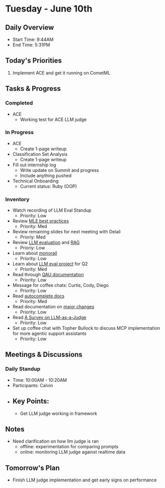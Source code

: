 # Tuesday - June 10th

## Daily Overview

- Start Time: 9:44AM
- End Time: 5:31PM

## Today's Priorities

1. Implement ACE and get it running on CometML

## Tasks & Progress

### Completed

- ACE
  - Working test for ACE LLM judge

### In Progress

- ACE
  - Create 1-page writeup
- Classification Set Analysis
  - Create 1-page writeup
- Fill out internship log
  - Write update on Summit and progress
  - Include anything pushed
- Technical Onboarding
  - Current status: Ruby (OOP)

### Inventory

- Watch recording of LLM Eval Standup
  - Priority: Low
- Review [MLE best practices](https://vault.shopify.io/page/ML-Best-Practices~cGm2.md)
  - Priority: Med
- Review remaining slides for next meeting with Delali
  - Prioriy: Med
- Review [LLM evaluation](https://www.oreilly.com/radar/a-field-guide-to-rapidly-improving-ai-products/) and [RAG](https://aws.amazon.com/what-is/retrieval-augmented-generation/)
  - Prioriy: Low
- Learn about [monorail](https://vault.shopify.io/page/Monorail~1rHm.md)
  - Priority: Low
- Learn about [LLM eval project](https://vault.shopify.io/gsd/proposals/9ETAno) for Q2
  - Priority: Med
- Read through [QAU documentation](https://docs.google.com/document/d/1sfNOpJTmoNoyYs_lIkPMgTLlii61nWy_ygC1sb-_zyU/edit?tab=t.0#heading=h.gdqdy9yvqkj5)
  - Priority: Low
- Message for coffee chats: Curtis, Cody, Diego
  - Priority: Low
- Read [autocomplete docs](https://docs.google.com/document/d/1FN84YruPEcKwwMPmkU9P-xOPz7Lgp1BWe2QFdtg7sT0/edit?tab=t.d4w7ie4tl9vq#heading=h.9dxbpvikj18m)
  - Priority: Med
- Read documentation on [major changes](https://docs.google.com/document/d/1WyIaUrdqcneD_kY8aPgpCv-8qtfBg9CSzIr_ka-47b8/edit?tab=t.0#heading=h.8ocwxlp3fls8)
  - Priority: Low
- Read [A Survey on LLM-as-a-Judge](https://arxiv.org/pdf/2411.15594)
  - Priority: Low
- Set up coffee chat with Topher Bullock to discuss MCP implementation for more agentic support assistants
  - Priority: Low

## Meetings & Discussions

### Daily Standup

- Time: 10:00AM - 10:20AM
- Participants: Calvin
- ## Key Points:
  - Get LLM judge working in framework

## Notes

- Need clarification on how llm judge is ran
  - offline: experimentation for comparing prompts
  - online: monitoring LLM judge against realtime data

## Tomorrow's Plan

- Finish LLM judge implementation and get early signs on performance
